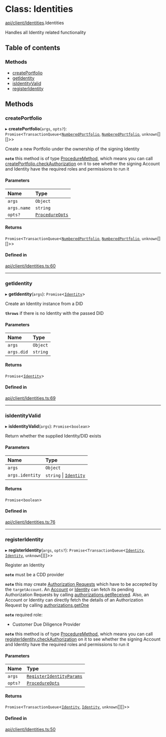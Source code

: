 # Class: Identities

[api/client/Identities](../wiki/api.client.Identities).Identities

Handles all Identity related functionality

## Table of contents

### Methods

- [createPortfolio](../wiki/api.client.Identities.Identities#createportfolio)
- [getIdentity](../wiki/api.client.Identities.Identities#getidentity)
- [isIdentityValid](../wiki/api.client.Identities.Identities#isidentityvalid)
- [registerIdentity](../wiki/api.client.Identities.Identities#registeridentity)

## Methods

### createPortfolio

▸ **createPortfolio**(`args`, `opts?`): `Promise`<`TransactionQueue`<[`NumberedPortfolio`](../wiki/api.entities.NumberedPortfolio.NumberedPortfolio), [`NumberedPortfolio`](../wiki/api.entities.NumberedPortfolio.NumberedPortfolio), `unknown`[][]\>\>

Create a new Portfolio under the ownership of the signing Identity

**`note`** this method is of type [ProcedureMethod](../wiki/types.ProcedureMethod), which means you can call [createPortfolio.checkAuthorization](../wiki/types.ProcedureMethod#checkauthorization)
  on it to see whether the signing Account and Identity have the required roles and permissions to run it

#### Parameters

| Name | Type |
| :------ | :------ |
| `args` | `Object` |
| `args.name` | `string` |
| `opts?` | [`ProcedureOpts`](../wiki/types.ProcedureOpts) |

#### Returns

`Promise`<`TransactionQueue`<[`NumberedPortfolio`](../wiki/api.entities.NumberedPortfolio.NumberedPortfolio), [`NumberedPortfolio`](../wiki/api.entities.NumberedPortfolio.NumberedPortfolio), `unknown`[][]\>\>

#### Defined in

[api/client/Identities.ts:60](https://github.com/PolymathNetwork/polymesh-sdk/blob/299ce247/src/api/client/Identities.ts#L60)

___

### getIdentity

▸ **getIdentity**(`args`): `Promise`<[`Identity`](../wiki/api.entities.Identity.Identity)\>

Create an Identity instance from a DID

**`throws`** if there is no Identity with the passed DID

#### Parameters

| Name | Type |
| :------ | :------ |
| `args` | `Object` |
| `args.did` | `string` |

#### Returns

`Promise`<[`Identity`](../wiki/api.entities.Identity.Identity)\>

#### Defined in

[api/client/Identities.ts:69](https://github.com/PolymathNetwork/polymesh-sdk/blob/299ce247/src/api/client/Identities.ts#L69)

___

### isIdentityValid

▸ **isIdentityValid**(`args`): `Promise`<`boolean`\>

Return whether the supplied Identity/DID exists

#### Parameters

| Name | Type |
| :------ | :------ |
| `args` | `Object` |
| `args.identity` | `string` \| [`Identity`](../wiki/api.entities.Identity.Identity) |

#### Returns

`Promise`<`boolean`\>

#### Defined in

[api/client/Identities.ts:76](https://github.com/PolymathNetwork/polymesh-sdk/blob/299ce247/src/api/client/Identities.ts#L76)

___

### registerIdentity

▸ **registerIdentity**(`args`, `opts?`): `Promise`<`TransactionQueue`<[`Identity`](../wiki/api.entities.Identity.Identity), [`Identity`](../wiki/api.entities.Identity.Identity), `unknown`[][]\>\>

Register an Identity

**`note`** must be a CDD provider

**`note`** this may create [Authorization Requests](../wiki/api.entities.AuthorizationRequest.AuthorizationRequest) which have to be accepted by the `targetAccount`.
  An [Account](../wiki/api.entities.Account.Account) or [Identity](../wiki/api.entities.Identity.Identity) can fetch its pending Authorization Requests by calling [authorizations.getReceived](../wiki/api.entities.common.namespaces.Authorizations.Authorizations#getreceived).
  Also, an Account or Identity can directly fetch the details of an Authorization Request by calling [authorizations.getOne](../wiki/api.entities.common.namespaces.Authorizations.Authorizations#getone)

**`note`** required role:
  - Customer Due Diligence Provider

**`note`** this method is of type [ProcedureMethod](../wiki/types.ProcedureMethod), which means you can call [registerIdentity.checkAuthorization](../wiki/types.ProcedureMethod#checkauthorization)
  on it to see whether the signing Account and Identity have the required roles and permissions to run it

#### Parameters

| Name | Type |
| :------ | :------ |
| `args` | [`RegisterIdentityParams`](../wiki/api.procedures.types.RegisterIdentityParams) |
| `opts?` | [`ProcedureOpts`](../wiki/types.ProcedureOpts) |

#### Returns

`Promise`<`TransactionQueue`<[`Identity`](../wiki/api.entities.Identity.Identity), [`Identity`](../wiki/api.entities.Identity.Identity), `unknown`[][]\>\>

#### Defined in

[api/client/Identities.ts:50](https://github.com/PolymathNetwork/polymesh-sdk/blob/299ce247/src/api/client/Identities.ts#L50)
